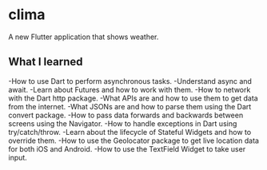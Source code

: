 # clima

A new Flutter application that shows weather.

## What I learned  
-How to use Dart to perform asynchronous tasks.
-Understand async and await.
-Learn about Futures and how to work with them.
-How to network with the Dart http package.
-What APIs are and how to use them to get data from the internet.
-What JSONs are and how to parse them using the Dart convert package.
-How to pass data forwards and backwards between screens using the Navigator.
-How to handle exceptions in Dart using try/catch/throw.
-Learn about the lifecycle of Stateful Widgets and how to override them.
-How to use the Geolocator package to get live location data for both iOS and Android.
-How to use the TextField Widget to take user input.
